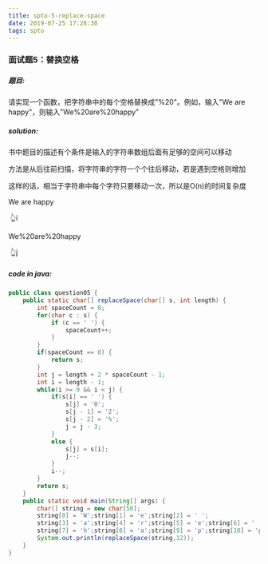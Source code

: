 ```yaml
---
title: spto-5-replace-space
date: 2019-07-25 17:28:30
tags: spto
---
```


### 面试题5：替换空格

##### 题目: 

请实现一个函数，把字符串中的每个空格替换成"%20"。例如，输入"We are happy"，则输入"We%20are%20happy"

<!-- more -->

##### solution: 

书中题目的描述有个条件是输入的字符串数组后面有足够的空间可以移动

方法是从后往前扫描，将字符串的字符一个个往后移动，若是遇到空格则增加

这样的话，相当于字符串中每个字符只要移动一次，所以是O(n)的时间复杂度

We are happy

​                      👆i

We%20are%20happy

​                                   👆j

##### code in java: 

```java
public class question05 {
    public static char[] replaceSpace(char[] s, int length) {
        int spaceCount = 0;
        for(char c : s) {
            if (c == ' ') {
                spaceCount++;
            }
        }
        if(spaceCount == 0) {
            return s;
        }
        int j = length + 2 * spaceCount - 1;
        int i = length - 1;
        while(i >= 0 && i < j) {
            if(s[i] == ' ') {
                s[j] = '0';
                s[j - 1] = '2';
                s[j - 2] = '%';
                j = j - 3;
            }
            else {
                s[j] = s[i];
                j--;
            }
            i--;
        }
        return s;
    }
    public static void main(String[] args) {
        char[] string = new char[50];
        string[0] = 'W';string[1] = 'e';string[2] = ' ';
        string[3] = 'a';string[4] = 'r';string[5] = 'e';string[6] = ' ';
        string[7] = 'h';string[8] = 'a';string[9] = 'p';string[10] = 'p';string[11] = 'y';
        System.out.println(replaceSpace(string,12));
    }
}
```

